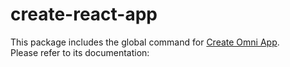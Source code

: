 # create-react-app

This package includes the global command for [Create Omni App](https://github.com/Omniroot/create-omni-app).  
Please refer to its documentation:
